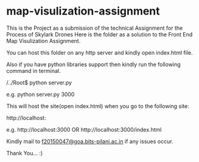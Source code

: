 # map-visulization-assignment
This is the Project as a submission of the technical Assignment for the Process of Skylark Drones
Here is the folder as a solution to the Front End Map Visulization Assignment. 

You can host this folder on any http server and kindly open index.html file. 

Also if you have python libraries support then kindly run the following command in terminal.

/../Root$ python server.py <PORT NUMBER> 

e.g. python server.py 3000

This will host the site(open index.html) when you go to the following site:

http://localhost:<PORT NUMBER>

e.g. http://localhost:3000 OR http://localhost:3000/index.html

Kindly mail to f20150047@goa.bits-pilani.ac.in if any issues occur. 

Thank You... :)
